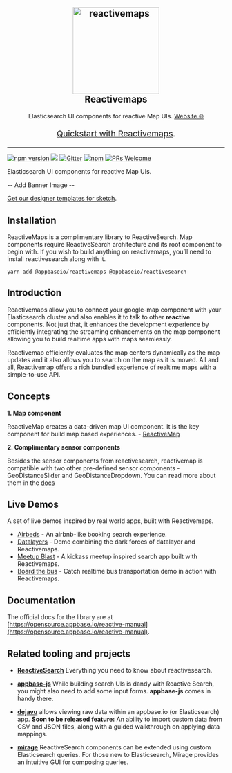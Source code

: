 <h2 align="center">
  <img src="https://i.imgur.com/iiR9wAs.png" alt="reactivemaps" title="reactivemaps" width="200" />
  <br />
  Reactivemaps
  <br />
</h2>

<p align="center">Elasticsearch UI components for reactive Map UIs. <a href="https://opensource.appbase.io/reactivemaps/">Website 🌐</a></p>
<p align="center" style="font-size: 1.2rem"><a href="https://opensource.appbase.io/reactive-manual/getting-started/reactivemaps.html">Quickstart with Reactivemaps</a>.</p>

<hr />

[![npm version](https://badge.fury.io/js/%40appbaseio%2Freactivemaps.svg)](https://badge.fury.io/js/%40appbaseio%2Freactivemaps)
[![](https://img.shields.io/badge/license-Apache%202-blue.svg)](https://github.com/appbaseio/mirage/blob/dev/LICENSE.md)
[![Gitter](https://img.shields.io/gitter/room/nwjs/nw.js.svg)](https://gitter.im/appbaseio/reactivesearch)
[![npm](https://img.shields.io/npm/dt/@appbaseio/reactivemaps.svg)](https://www.npmjs.com/package/@appbaseio/reactivemaps)
[![PRs Welcome](https://img.shields.io/badge/PRs-welcome-brightgreen.svg)](https://github.com/appbaseio/reactivesearch/blob/dev/.github/CONTRIBUTING.md)

Elasticsearch UI components for reactive Map UIs.

-- Add Banner Image --

[Get our designer templates for sketch](https://opensource.appbase.io/reactivesearch/resources/ReactiveSearch_Playground.sketch).


## Installation

ReactiveMaps is a complimentary library to ReactiveSearch. Map components require ReactiveSearch architecture and its root component to begin with. If you wish to build anything on reactivemaps, you’ll need to install reactivesearch along with it.

```
yarn add @appbaseio/reactivemaps @appbaseio/reactivesearch
```

## Introduction

Reactivemaps allow you to connect your google-map component with your Elasticsearch cluster and also enables it to talk to other **reactive** components. Not just that, it enhances the development experience by efficiently integrating the streaming enhancements on the map component allowing you to build realtime apps with maps seamlessly. 

Reactivemap efficiently evaluates the map centers dynamically as the map updates and it also allows you to search on the map as it is moved. All and all, Reactivemap offers a rich bundled experience of realtime maps with a simple-to-use API.

## Concepts

**1. Map component**

ReactiveMap creates a data-driven map UI component. It is the key component for build map based experiences. - [ReactiveMap](https://opensource.appbase.io/reactive-manual/map-components/reactivemap.html)

**2. Complimentary sensor components**

Besides the sensor components from reactivesearch, reactivemap is compatible with two other pre-defined sensor components - GeoDistanceSlider and GeoDistanceDropdown. You can read more about them in the [docs](https://opensource.appbase.io/map-components/geodistanceslider.html)


## Live Demos

A set of live demos inspired by real world apps, built with Reactivemaps.

- [Airbeds](https://opensource.appbase.io/reactivesearch/demos/airbeds/) - An airbnb-like booking search experience.
- [Datalayers](https://opensource.appbase.io/reactivesearch/demos/datalayer/) - Demo combining the dark forces of datalayer and Reactivemaps.
- [Meetup Blast](https://opensource.appbase.io/reactivesearch/demos/meetup/) - A kickass meetup inspired search app built with Reactivemaps.
- [Board the bus](https://opensource.appbase.io/reactivesearch/demos/transport/) - Catch realtime bus transportation demo in action with Reactivemaps.

## Documentation

The official docs for the library are at [https://opensource.appbase.io/reactive-manual](https://opensource.appbase.io/reactive-manual).

## Related tooling and projects

- [**ReactiveSearch**](https://opensource.appbase.io/reactivesearch/) Everything you need to know about reactivesearch.

- [**appbase-js**](https://github.com/appbaseio/appbase-js) While building search UIs is dandy with Reactive Search, you might also need to add some input forms. **appbase-js** comes in handy there.

- [**dejavu**](https://github.com/appbaseio/dejavu) allows viewing raw data within an appbase.io (or Elasticsearch) app. **Soon to be released feature:** An ability to import custom data from CSV and JSON files, along with a guided walkthrough on applying data mappings.

- [**mirage**](https://github.com/appbaseio/mirage) ReactiveSearch components can be extended using custom Elasticsearch queries. For those new to Elasticsearch, Mirage provides an intuitive GUI for composing queries.
